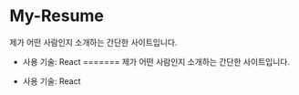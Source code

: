 # My-Resume
제가 어떤 사람인지 소개하는 간단한 사이트입니다.

- 사용 기술: React
=======
제가 어떤 사람인지 소개하는 간단한 사이트입니다.

- 사용 기술: React